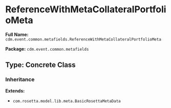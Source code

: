 # ReferenceWithMetaCollateralPortfolioMeta

**Full Name:** `cdm.event.common.metafields.ReferenceWithMetaCollateralPortfolioMeta`

**Package:** `cdm.event.common.metafields`

## Type: Concrete Class

### Inheritance

**Extends:**
- `com.rosetta.model.lib.meta.BasicRosettaMetaData`

